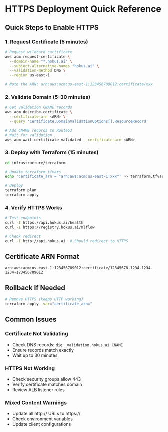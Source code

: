 # HTTPS Deployment Quick Reference

## Quick Steps to Enable HTTPS

### 1. Request Certificate (5 minutes)
```bash
# Request wildcard certificate
aws acm request-certificate \
  --domain-name "*.hokus.ai" \
  --subject-alternative-names "hokus.ai" \
  --validation-method DNS \
  --region us-east-1

# Note the ARN: arn:aws:acm:us-east-1:123456789012:certificate/xxx
```

### 2. Validate Domain (5-30 minutes)
```bash
# Get validation CNAME records
aws acm describe-certificate \
  --certificate-arn <ARN> \
  --query 'Certificate.DomainValidationOptions[].ResourceRecord'

# Add CNAME records to Route53
# Wait for validation
aws acm wait certificate-validated --certificate-arn <ARN>
```

### 3. Deploy with Terraform (15 minutes)
```bash
cd infrastructure/terraform

# Update terraform.tfvars
echo 'certificate_arn = "arn:aws:acm:us-east-1:xxx"' >> terraform.tfvars

# Deploy
terraform plan
terraform apply
```

### 4. Verify HTTPS Works
```bash
# Test endpoints
curl -I https://api.hokus.ai/health
curl -I https://registry.hokus.ai/mlflow

# Check redirect
curl -I http://api.hokus.ai  # Should redirect to HTTPS
```

## Certificate ARN Format
```
arn:aws:acm:us-east-1:123456789012:certificate/12345678-1234-1234-1234-123456789012
```

## Rollback If Needed
```bash
# Remove HTTPS (keeps HTTP working)
terraform apply -var="certificate_arn="
```

## Common Issues

### Certificate Not Validating
- Check DNS records: `dig _validation.hokus.ai CNAME`
- Ensure records match exactly
- Wait up to 30 minutes

### HTTPS Not Working  
- Check security groups allow 443
- Verify certificate matches domain
- Review ALB listener rules

### Mixed Content Warnings
- Update all http:// URLs to https://
- Check environment variables
- Update client configurations
